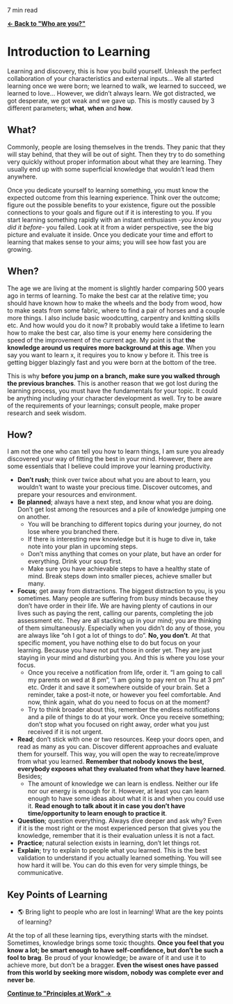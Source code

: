 <p id="reading-time-action-id" align="left">7 min read</p>

[**← Back to "Who are you?"**](who_are_you.md)

# Introduction to Learning

Learning and discovery, this is how you build yourself. Unleash the perfect collaboration of your characteristics and external inputs... We all started learning once we were born; we learned to walk, we learned to succeed, we learned to love… However, we didn’t always learn. We got distracted, we got desperate, we got weak and we gave up. This is mostly caused by 3 different parameters; **what**, **when** and **how**.

## What?

Commonly, people are losing themselves in the trends. They panic that they will stay behind, that they will be out of sight. Then they try to do something very quickly without proper information about what they are learning. They usually end up with some superficial knowledge that wouldn’t lead them anywhere.

Once you dedicate yourself to learning something, you must know the expected outcome from this learning experience. Think over the outcome; figure out the possible benefits to your existence, figure out the possible connections to your goals and figure out if it is interesting to you. If you start learning something rapidly with an instant enthusiasm -_you know you did it before_- you failed. Look at it from a wider perspective, see the big picture and evaluate it inside. Once you dedicate your time and effort to learning that makes sense to your aims; you will see how fast you are growing.

## When?

The age we are living at the moment is slightly harder comparing 500 years ago in terms of learning. To make the best car at the relative time; you should have known how to make the wheels and the body from wood, how to make seats from some fabric, where to find a pair of horses and a couple more things. I also include basic woodcutting, carpentry and knitting skills etc. And how would you do it now? It probably would take a lifetime to learn how to make the best car, also time is your enemy here considering the speed of the improvement of the current age. My point is that **the knowledge around us requires more background at this age**. When you say you want to learn x, it requires you to know y before it. This tree is getting bigger blazingly fast and you were born at the bottom of the tree.

This is why **before you jump on a branch, make sure you walked through the previous branches**. This is another reason that we got lost during the learning process, you must have the fundamentals for your topic. It could be anything including your character development as well. Try to be aware of the requirements of your learnings; consult people, make proper research and seek wisdom.

## How?

I am not the one who can tell you how to learn things, I am sure you already discovered your way of fitting the best in your mind. However, there are some essentials that I believe could improve your learning productivity.

- **Don’t rush**; think over twice about what you are about to learn, you wouldn’t want to waste your precious time. Discover outcomes, and prepare your resources and environment.
- **Be planned**; always have a next step, and know what you are doing. Don’t get lost among the resources and a pile of knowledge jumping one on another.
  - You will be branching to different topics during your journey, do not lose where you branched there.
  - If there is interesting new knowledge but it is huge to dive in, take note into your plan in upcoming steps.
  - Don’t miss anything that comes on your plate, but have an order for everything. Drink your soup first.
  - Make sure you have achievable steps to have a healthy state of mind. Break steps down into smaller pieces, achieve smaller but many.
- **Focus**; get away from distractions. The biggest distraction to you, is you sometimes. Many people are suffering from busy minds because they don’t have order in their life. We are having plenty of cautions in our lives such as paying the rent, calling our parents, completing the job assessment etc. They are all stacking up in your mind; you are thinking of them simultaneously. Especially when you didn’t do any of those, you are always like “oh I got a lot of things to do”. **No, you don’t**. At that specific moment, you have nothing else to do but focus on your learning. Because you have not put those in order yet. They are just staying in your mind and disturbing you. And this is where you lose your focus.
  - Once you receive a notification from life, order it. “I am going to call my parents on wed at 8 pm”, “I am going to pay rent on Thu at 3 pm” etc. Order it and save it somewhere outside of your brain. Set a reminder, take a post-it note, or however you feel comfortable. And now, think again, what do you need to focus on at the moment?
  - Try to think broader about this, remember the endless notifications and a pile of things to do at your work. Once you receive something; don’t stop what you focused on right away, order what you just received if it is not urgent.
- **Read**; don’t stick with one or two resources. Keep your doors open, and read as many as you can. Discover different approaches and evaluate them for yourself. This way, you will open the way to recreate/improve from what you learned. **Remember that nobody knows the best, everybody exposes what they evaluated from what they have learned**. Besides;
  - The amount of knowledge we can learn is endless. Neither our life nor our energy is enough for it. However, at least you can learn enough to have some ideas about what it is and when you could use it. **Read enough to talk about it in case you don’t have time/opportunity to learn enough to practice it**.
- **Question**; question everything. Always dive deeper and ask why? Even if it is the most right or the most experienced person that gives you the knowledge, remember that it is their evaluation unless it is not a fact.
- **Practice**; natural selection exists in learning, don’t let things rot.
- **Explain**; try to explain to people what you learned. This is the best validation to understand if you actually learned something. You will see how hard it will be. You can do this even for very simple things, be communicative.

## Key Points of Learning

- 🌎 Bring light to people who are lost in learning! What are the key points of learning?

At the top of all these learning tips, everything starts with the mindset. Sometimes, knowledge brings some toxic thoughts. **Once you feel that you know a lot; be smart enough to have self-confidence, but don’t be such a fool to brag**. Be proud of your knowledge; be aware of it and use it to achieve more, but don’t be a bragger. **Even the wisest ones have passed from this world by seeking more wisdom, nobody was complete ever and never be**.

[**Continue to "Principles at Work" →**](principles_at_work.md)
